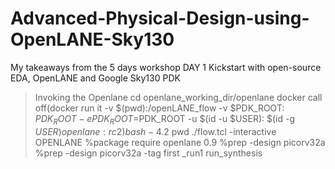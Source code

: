 # Advanced-Physical-Design-using-OpenLANE-Sky130
My takeaways from the 5 days workshop
DAY 1 Kickstart with open-source EDA, OpenLANE and Google Sky130 PDK
>Invoking the Openlane 
 cd openlane_working_dir/openlane
 docker                   call off(docker run it -v $(pwd):/openLANE_flow -v $PDK_ROOT: $PDK_ROOT -e PDK_ROOT=$PDK_ROOT -u $(id -u $USER): $(id -g $USER) openlane:rc2)
 bash-4.2$ pwd
 ./flow.tcl -interactive
 OPENLANE
 %package require openlane 0.9
 %prep -design picorv32a
 %prep -design picorv32a -tag first _run1
 run_synthesis
 
 
